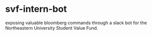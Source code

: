 # svf-intern-bot
exposing valuable bloomberg commands through a slack bot for the Northeastern University Student Value Fund.
